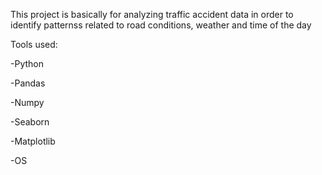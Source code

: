 This project is basically for analyzing traffic accident data in order to identify patternss related to road conditions, weather and time of the day

Tools used:

-Python

-Pandas

-Numpy

-Seaborn

-Matplotlib

-OS
